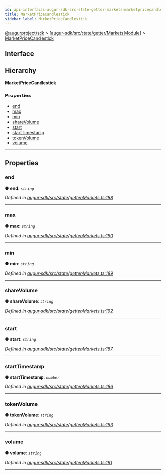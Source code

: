 ```yaml
---
id: api-interfaces-augur-sdk-src-state-getter-markets-marketpricecandlestick
title: MarketPriceCandlestick
sidebar_label: MarketPriceCandlestick
---
```


[@augurproject/sdk](api-readme.md) > [[augur-sdk/src/state/getter/Markets Module]](api-modules-augur-sdk-src-state-getter-markets-module.md) > [MarketPriceCandlestick](api-interfaces-augur-sdk-src-state-getter-markets-marketpricecandlestick.md)

## Interface

## Hierarchy

**MarketPriceCandlestick**

### Properties

* [end](api-interfaces-augur-sdk-src-state-getter-markets-marketpricecandlestick.md#end)
* [max](api-interfaces-augur-sdk-src-state-getter-markets-marketpricecandlestick.md#max)
* [min](api-interfaces-augur-sdk-src-state-getter-markets-marketpricecandlestick.md#min)
* [shareVolume](api-interfaces-augur-sdk-src-state-getter-markets-marketpricecandlestick.md#sharevolume)
* [start](api-interfaces-augur-sdk-src-state-getter-markets-marketpricecandlestick.md#start)
* [startTimestamp](api-interfaces-augur-sdk-src-state-getter-markets-marketpricecandlestick.md#starttimestamp)
* [tokenVolume](api-interfaces-augur-sdk-src-state-getter-markets-marketpricecandlestick.md#tokenvolume)
* [volume](api-interfaces-augur-sdk-src-state-getter-markets-marketpricecandlestick.md#volume)

---

## Properties

<a id="end"></a>

###  end

**● end**: *`string`*

*Defined in [augur-sdk/src/state/getter/Markets.ts:188](https://github.com/AugurProject/augur/blob/1e1466f1d3/packages/augur-sdk/src/state/getter/Markets.ts#L188)*

___
<a id="max"></a>

###  max

**● max**: *`string`*

*Defined in [augur-sdk/src/state/getter/Markets.ts:190](https://github.com/AugurProject/augur/blob/1e1466f1d3/packages/augur-sdk/src/state/getter/Markets.ts#L190)*

___
<a id="min"></a>

###  min

**● min**: *`string`*

*Defined in [augur-sdk/src/state/getter/Markets.ts:189](https://github.com/AugurProject/augur/blob/1e1466f1d3/packages/augur-sdk/src/state/getter/Markets.ts#L189)*

___
<a id="sharevolume"></a>

###  shareVolume

**● shareVolume**: *`string`*

*Defined in [augur-sdk/src/state/getter/Markets.ts:192](https://github.com/AugurProject/augur/blob/1e1466f1d3/packages/augur-sdk/src/state/getter/Markets.ts#L192)*

___
<a id="start"></a>

###  start

**● start**: *`string`*

*Defined in [augur-sdk/src/state/getter/Markets.ts:187](https://github.com/AugurProject/augur/blob/1e1466f1d3/packages/augur-sdk/src/state/getter/Markets.ts#L187)*

___
<a id="starttimestamp"></a>

###  startTimestamp

**● startTimestamp**: *`number`*

*Defined in [augur-sdk/src/state/getter/Markets.ts:186](https://github.com/AugurProject/augur/blob/1e1466f1d3/packages/augur-sdk/src/state/getter/Markets.ts#L186)*

___
<a id="tokenvolume"></a>

###  tokenVolume

**● tokenVolume**: *`string`*

*Defined in [augur-sdk/src/state/getter/Markets.ts:193](https://github.com/AugurProject/augur/blob/1e1466f1d3/packages/augur-sdk/src/state/getter/Markets.ts#L193)*

___
<a id="volume"></a>

###  volume

**● volume**: *`string`*

*Defined in [augur-sdk/src/state/getter/Markets.ts:191](https://github.com/AugurProject/augur/blob/1e1466f1d3/packages/augur-sdk/src/state/getter/Markets.ts#L191)*

___

